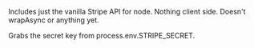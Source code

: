 Includes just the vanilla Stripe API for node. Nothing client side. Doesn't wrapAsync or anything yet.

Grabs the secret key from process.env.STRIPE_SECRET.